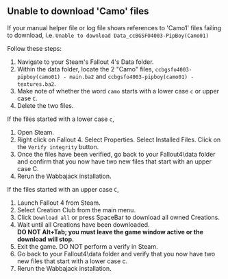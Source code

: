 ## Unable to download 'Camo' files

If your manual helper file or log file shows references to 'Camo1' files failing to download,
i.e. `Unable to download Data_ccBGSFO4003-PipBoy(Camo01)`

Follow these steps:

1. Navigate to your Steam's Fallout 4's Data folder.
2. Within the data folder, locate the 2 "Camo" files, `ccbgsfo4003-pipboy(camo01) - main.ba2` and `ccbgsfo4003-pipboy(camo01) - textures.ba2`.
3. Make note of whether the word `camo` starts with a lower case `c` or upper case `C`.
4. Delete the two files.

If the files started with a lower case `c`,
1. Open Steam.
2. Right click on Fallout 4. Select Properties.  Select Installed Files.  Click on the `Verify integrity` button.
3. Once the files have been verified, go back to your Fallout4\data folder and confirm that you now have two new files that start with an upper case C.
4. Rerun the Wabbajack installation.

If the files started with an upper case `C`,
1. Launch Fallout 4 from Steam.
2. Select Creation Club from the main menu.
3. Click `Download all` or press SpaceBar to download all owned Creations.
5. Wait until all Creations have been downloaded.   
   **DO NOT Alt+Tab; you must leave the game window active or the download will stop.**
6. Exit the game.  DO NOT perform a verify in Steam.
7. Go back to your Fallout4\data folder and verify that you now have two new files that start with a lower case c.
8. Rerun the Wabbajack installation.
